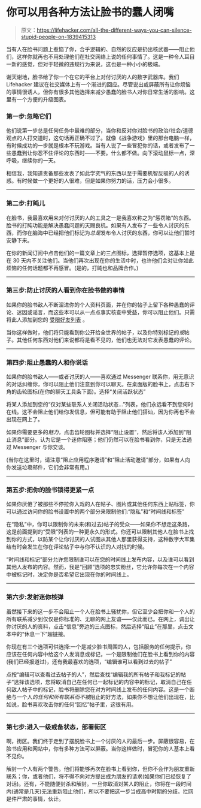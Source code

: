 # 你可以用各种方法让脸书的蠢人闭嘴

> 原文：<https://lifehacker.com/all-the-different-ways-you-can-silence-stupid-people-on-1839415313>

当有人在脸书问题上惹恼了你，合乎逻辑的、自然的反应是扔出核武器——阻止他们，这样你就再也不用处理他们在社交网络上说的任何事情了。这是一种令人耳目一新的感觉，但对于轻微的违规行为来说，这也是一种小小的极端。



谢天谢地，脸书给了你一个在它的平台上对付讨厌的人的数字武器库。我们 Lifehacker 建议在社交媒体上有一个渐进的回应。尽管说出或屏蔽所有让你烦恼的事情很诱人，但你有很多其他选择来减少愚蠢的脸书人对你日常生活的影响。这里有一个方便的升级图表。

### 第一步:忽略它们

他们说第一步总是任何任务中最难的部分，当你和反对你对脸书的政治/社会/道德观点的人打交道时，这句话再正确不过了。就像《战争游戏》里的那台电脑一样，有时候成功的一步就是根本不玩游戏。当有人说了一些冒犯你的话，或者发布了一些愚蠢到让你忍不住评论的东西时——不要。什么都不做。向下滚动鼠标一点，深呼吸，继续你的一天。

相信我，我知道责备那些发表了如此学究气的东西以至于需要机智反驳的人的诱惑。有时候做一个更好的人很难，但是如果你努力的话，压力会小很多。

* * *

### 第二步:打盹儿

在脸书，我最喜欢用来对付讨厌的人的工具之一是我喜欢称之为“惩罚箱”的东西。脸书的打盹功能是解决愚蠢问题的天赐良机。如果有人发布了一些令人讨厌的东西，而你在脑海中已经把他们标记为*总是*发布令人讨厌的东西，你可以让他们暂时安静下来。

在你的新闻订阅中点击他们的一篇文章上的三点图标，选择暂停选项，这基本上是在 30 天内不关注他们。当他们再次出现在你的生活中时，也许他们会对让你如此烦恼的任何话题都不再感冒。(是的，打盹也和品牌合作。)

* * *

### 第三步:防止讨厌的人看到你在脸书做的事情

如果你的脸书敌人不断溜进你的个人资料页面，并在你的帖子上留下各种愚蠢的评论、迷因或谣言，而这些本可以从一点点事实核查中受益，你可以阻止他们。只需将此人添加到您的 [受限好友列表](https://www.facebook.com/help/206571136073851) 。

当你这样做时，他们将只能看到你公开给全世界的帖子，以及你特别标记的*或*帖子。其他任何东西对他们来说都将是看不见的，他们也无法对它发表愚蠢的评论。

* * *

### **第四步:阻止愚蠢的人和你说话**

如果你的脸书敌人——或者讨厌的人——喜欢通过 Messenger 联系你，用无意识的对话纠缠你，你可以阻止他们注意到你可以聊天。在桌面版的脸书上，点击右下角的齿轮图标(在你的聊天工具条下面)。选择“关闭活跃状态”

将某人添加到您的“仅对某些联系人关闭活动状态...”列表，他们永远看不到您何时在线。这不会阻止他们给你发信息，但可能有助于阻止他们搭讪，因为你再也不会出现在网上了。

如果你需要更多的*魅力*，点击齿轮图标并选择“阻止设置”，然后将该人添加到“阻止消息”部分。认为它是一个迷你阻塞；他们仍然可以在脸书看到你，只是无法通过 Messenger 与你交谈。

(当你在这里时，请注意“阻止应用程序邀请”和“阻止活动邀请”部分，如果有人向你发送垃圾邮件，它们会非常有用。)

* * *

### 第五步:把你的脸书锁得更紧一点

如果你厌倦了被那些不停拉你入戏的人在帖子、图片或其他任何东西上贴标签，你可以通过访问你的脸书设置中的两个部分来限制他们:“隐私”和“时间线和标签”

在“隐私”中，你可以限制你的未来(和过去)帖子的受众——如果你不想走这条路，这是前面提到的“受限”列表的一种更永久的形式。你还可以限制其他人在脸书上找到你的方式，以防某个让你讨厌的人试图从其他人那里获得支持，这种数字大军集结有时会发生在你在评论帖子中与你不认识的人对抗的时候。

“时间线和标记”部分允许您限制谁可以在您的时间线上发布内容，以及谁可以看到其他人发布的内容。然而，我是“回顾”选项的忠实粉丝，它允许你每次在一个内容中被标记时，决定你是否希望它出现在你的时间线上。

* * *

### 第六步:发射迷你核弹

虽然接下来的这一步不会阻止一个人在脸书上骚扰你，但它至少会把你和一个人的所有联系减少到仅仅是你标准的、无聊的网上友谊——仅此而已。在网上，调出让你讨厌的人的资料，点击“信息”旁边的三点图标，然后选择“阻止”在那里，点击文本中的“休息一下”超链接。

你现在有三个选项可供选择:一个是减少脸书周围的人，包括服务的任何提示，你应该在任何内容中给这个人发消息或标记，一个是限制他们在脸书上看到你的内容(我们已经报道过)，还有我最喜欢的选项，“编辑谁可以看到过去的帖子”

点按“编辑可以查看过去帖子的人”，然后查找“编辑我的所有帖子和我标记的帖子”选择该选项，您将取消自己在任何已一起标记的内容中的标记，取消自己在任何敌人帖子中的标记，脸书将删除您在对方时间线上发布的任何内容。这是一个断绝与一个人*的任何和所有联系而不被*阻止的好方法，如果你不想让他们出现在，比如说，脸书喜欢攻击你的任何“回忆”帖子里，这很有用。

* * *

### 第七步:进入一级戒备状态，部署街区

啊，街区。我们终于走到了摆脱脸书上一个讨厌的人的最后一步。屏蔽很容易，在脸书应用和网站中，你有多种方法可以屏蔽。当你这样做时，冒犯你的人基本上看不见你。

解封一个人有两个警告。他们将能够再次在脸书上看到你，但你不会作为朋友重新联系；你，或者他们，将不得不向对方提出成为朋友的请求(如果你们已经恢复了对话)。还有，不能随便封杀和解封。一旦你取消对某人的阻止，你将在一段时间内(通常是几天)无法重新阻止他们，所以不要把这一步当成高中时期的分歧。拦网是件严肃的事情，伙计。